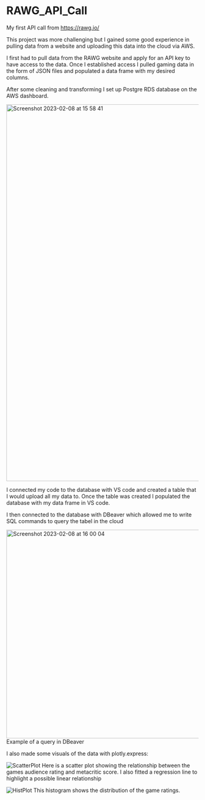 # RAWG_API_Call
My first API call from https://rawg.io/


This project was more challenging but I gained some good experience in pulling data from a website and uploading this data into the cloud via AWS. 

I first had to pull data from the RAWG website and apply for an API key to have access to the data. 
Once I established access I pulled gaming data in the form of JSON files and populated a data frame with my desired columns. 

After some cleaning and transforming I set up Postgre RDS database on the AWS dashboard. 

<img width="984" alt="Screenshot 2023-02-08 at 15 58 41" src="https://user-images.githubusercontent.com/116017484/217801494-1adb85c8-1fcf-4d8e-a997-1c42962e8efe.png">

I connected my code to the database with VS code and created a table that I would upload all my data to. 
Once the table was created I populated the database with my data frame in VS code.


I then connected to the database with DBeaver which allowed me to write SQL commands to query the tabel in the cloud

<img width="545" alt="Screenshot 2023-02-08 at 16 00 04" src="https://user-images.githubusercontent.com/116017484/217801320-404b315c-19e6-4e8e-9b42-0e7a111ded10.png">
Example of a query in DBeaver


I also made some visuals of the data with plotly.express:

![ScatterPlot](https://user-images.githubusercontent.com/116017484/217800857-aad2af98-0343-426c-8cdc-e9fe313a2a49.png)
Here is a scatter plot showing the relationship between the games audience rating and metacritic score. 
I also fitted a regression line to highlight a possible linear relationship 


![HistPlot](https://user-images.githubusercontent.com/116017484/217800869-79b92b7c-6e59-4b6b-b54a-9d0cfdc4649d.png)
This histogram shows the distribution of the game ratings. 
